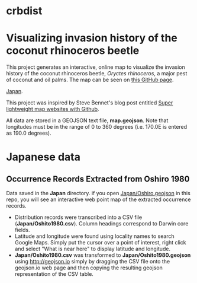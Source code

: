 # crbdist

# Visualizing invasion history of the coconut rhinoceros beetle

This project generates an interactive, online map to visualize the invasion history of the coconut rhinoceros beetle, *Oryctes rhinoceros*, a major pest of coconut and oil palms. The map can be seen on [this GitHub page](http://aubreymoore.github.io/crbdist/mymap.html).

[Japan](http://aubreymoore.github.io/crbdist/Japan/Oshiro1980.html).

This project was inspired by Steve Bennet's blog post entitled [Super lightweight map websites with Github](https://stevebennett.me/2014/02/13/super-lightweight-map-websites/).

All data are stored in a GEOJSON text file, **map.geojson**. Note that longitudes must be in the range of 0 to 360 degrees (i.e. 170.0E is entered as 190.0 degrees).

# Japanese data

## Occurrence Records Extracted from Oshiro 1980

Data saved in the **Japan** directory. if you open [Japan/Oshiro.geojson](https://github.com/aubreymoore/crbdist/blob/master/Japan/Oshiro1980.geojson) in this repo, you will see an interactive web point map of the extracted occurrence records.

* Distribution records were transcribed into a CSV file (**Japan/Oshito1980.csv**). Column headings correspond to Darwin core fields.
* Latitude and longitude were found using locality names to search Google Maps.  Simply put the cursor over a point of interest, right click and select "What is near here" to display latitude and longitude. 
* **Japan/Oshito1980.csv** was transformed to **Japan/Oshito1980.geojson** using http://geojson.io simply by dragging the CSV file onto the geojson.io web page and then copying the resulting geojson representation of the CSV table.

